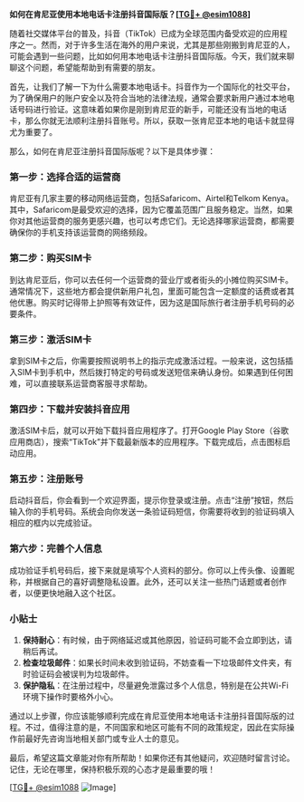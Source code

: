 **如何在肯尼亚使用本地电话卡注册抖音国际版？[[TG💪+ @esim1088](https://t.me/s/esim1088)]**

随着社交媒体平台的普及，抖音（TikTok）已成为全球范围内备受欢迎的应用程序之一。然而，对于许多生活在海外的用户来说，尤其是那些刚搬到肯尼亚的人，可能会遇到一些问题，比如如何用本地电话卡注册抖音国际版。今天，我们就来聊聊这个问题，希望能帮助到有需要的朋友。

首先，让我们了解一下为什么需要本地电话卡。抖音作为一个国际化的社交平台，为了确保用户的账户安全以及符合当地的法律法规，通常会要求新用户通过本地电话号码进行验证。这意味着如果你是刚到肯尼亚的新手，可能还没有当地的电话卡，那么你就无法顺利注册抖音账号。所以，获取一张肯尼亚本地的电话卡就显得尤为重要了。

那么，如何在肯尼亚注册抖音国际版呢？以下是具体步骤：

### 第一步：选择合适的运营商

肯尼亚有几家主要的移动网络运营商，包括Safaricom、Airtel和Telkom Kenya。其中，Safaricom是最受欢迎的选择，因为它覆盖范围广且服务稳定。当然，如果你对其他运营商的服务更感兴趣，也可以考虑它们。无论选择哪家运营商，都需要确保你的手机支持该运营商的网络频段。

### 第二步：购买SIM卡

到达肯尼亚后，你可以去任何一个运营商的营业厅或者街头的小摊位购买SIM卡。通常情况下，这些地方都会提供新用户礼包，里面可能包含一定额度的话费或者其他优惠。购买时记得带上护照等有效证件，因为这是国际旅行者注册手机号码的必要条件。

### 第三步：激活SIM卡

拿到SIM卡之后，你需要按照说明书上的指示完成激活过程。一般来说，这包括插入SIM卡到手机中，然后拨打特定的号码或发送短信来确认身份。如果遇到任何困难，可以直接联系运营商客服寻求帮助。

### 第四步：下载并安装抖音应用

激活SIM卡后，就可以开始下载抖音应用程序了。打开Google Play Store（谷歌应用商店），搜索“TikTok”并下载最新版本的应用程序。下载完成后，点击图标启动应用。

### 第五步：注册账号

启动抖音后，你会看到一个欢迎界面，提示你登录或注册。点击“注册”按钮，然后输入你的手机号码。系统会向你发送一条验证码短信，你需要将收到的验证码填入相应的框内以完成验证。

### 第六步：完善个人信息

成功验证手机号码后，接下来就是填写个人资料的部分。你可以上传头像、设置昵称，并根据自己的喜好调整隐私设置。此外，还可以关注一些热门话题或者创作者，以便更快地融入这个社区。

### 小贴士

1. **保持耐心**：有时候，由于网络延迟或其他原因，验证码可能不会立即到达，请稍后再试。
2. **检查垃圾邮件**：如果长时间未收到验证码，不妨查看一下垃圾邮件文件夹，有时验证码会被误判为垃圾邮件。
3. **保护隐私**：在注册过程中，尽量避免泄露过多个人信息，特别是在公共Wi-Fi环境下操作时要格外小心。

通过以上步骤，你应该能够顺利完成在肯尼亚使用本地电话卡注册抖音国际版的过程。不过，值得注意的是，不同国家和地区可能有不同的政策规定，因此在实际操作前最好先咨询当地相关部门或专业人士的意见。

最后，希望这篇文章能对你有所帮助！如果你还有其他疑问，欢迎随时留言讨论。记住，无论在哪里，保持积极乐观的心态才是最重要的哦！

[[TG💪+ @esim1088](https://t.me/s/esim1088) ![Image](https://i.postimg.cc/4NQfJmqS/Snipaste-2025-05-13-00-14-12.png)]